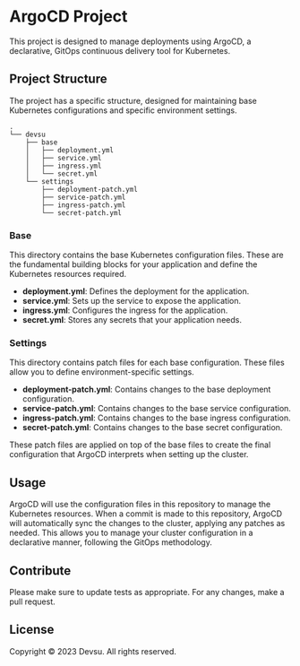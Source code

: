 # ArgoCD Project

This project is designed to manage deployments using ArgoCD, a declarative, GitOps continuous delivery tool for Kubernetes.

## Project Structure

The project has a specific structure, designed for maintaining base Kubernetes configurations and specific environment settings.

```
.
└── devsu
    ├── base
    │   ├── deployment.yml
    │   ├── service.yml
    │   ├── ingress.yml
    │   └── secret.yml
    └── settings
        ├── deployment-patch.yml
        ├── service-patch.yml
        ├── ingress-patch.yml
        └── secret-patch.yml
```

### Base

This directory contains the base Kubernetes configuration files. These are the fundamental building blocks for your application and define the Kubernetes resources required.

- **deployment.yml**: Defines the deployment for the application.
- **service.yml**: Sets up the service to expose the application.
- **ingress.yml**: Configures the ingress for the application.
- **secret.yml**: Stores any secrets that your application needs.

### Settings

This directory contains patch files for each base configuration. These files allow you to define environment-specific settings.

- **deployment-patch.yml**: Contains changes to the base deployment configuration.
- **service-patch.yml**: Contains changes to the base service configuration.
- **ingress-patch.yml**: Contains changes to the base ingress configuration.
- **secret-patch.yml**: Contains changes to the base secret configuration.

These patch files are applied on top of the base files to create the final configuration that ArgoCD interprets when setting up the cluster.

## Usage

ArgoCD will use the configuration files in this repository to manage the Kubernetes resources. When a commit is made to this repository, ArgoCD will automatically sync the changes to the cluster, applying any patches as needed. This allows you to manage your cluster configuration in a declarative manner, following the GitOps methodology.

## Contribute

Please make sure to update tests as appropriate. For any changes, make a pull request.

## License
Copyright © 2023 Devsu. All rights reserved.
